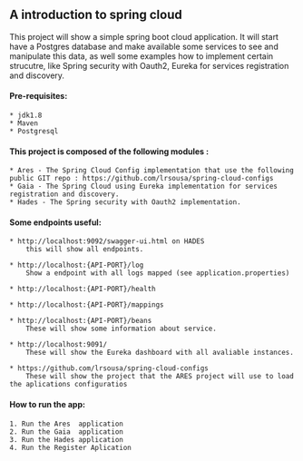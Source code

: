 ## A introduction to spring cloud 

This project will show a simple spring boot cloud application. It will start have a Postgres database and make available some services to see and manipulate this data, as well some examples how to implement certain strucutre, like Spring security with Oauth2, Eureka for services registration and discovery.

#### Pre-requisites:

    * jdk1.8
    * Maven
    * Postgresql


#### This project is composed of the following modules :

    * Ares - The Spring Cloud Config implementation that use the following public GIT repo : https://github.com/lrsousa/spring-cloud-configs
    * Gaia - The Spring Cloud using Eureka implementation for services registration and discovery.
    * Hades - The Spring security with Oauth2 implementation.

#### Some endpoints useful:
    
    
    * http://localhost:9092/swagger-ui.html on HADES 
        this will show all endpoints.

    * http://localhost:{API-PORT}/log
        Show a endpoint with all logs mapped (see application.properties)

    * http://localhost:{API-PORT}/health
    
    * http://localhost:{API-PORT}/mappings
    
    * http://localhost:{API-PORT}/beans
        These will show some information about service.
        
    * http://localhost:9091/ 
        These will show the Eureka dashboard with all avaliable instances.
        
    * https://github.com/lrsousa/spring-cloud-configs
        These will show the project that the ARES project will use to load the aplications configuratios
        
 #### How to run the app:
    
    1. Run the Ares  application
    2. Run the Gaia  application
    3. Run the Hades application
    4. Run the Register Aplication
